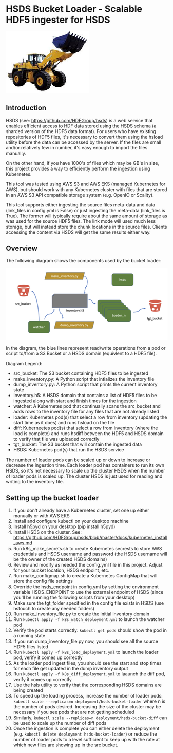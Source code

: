 HSDS Bucket Loader - Scalable HDF5 ingester for HSDS
=====================================================

![Diagram1](https://github.com/HDFGroup/hsds-bucket-loader/blob/master/images/loader.jpg)

Introduction
------------

HSDS (see: https://github.com/HDFGroup/hsds) is a web service that enables efficient access to HDF data stored using the HSDS schema (a sharded version of the HDF5 data format).  For users who have existing repositories of HDF5 files, it's necessary to convert them using the hsload utility before the data can be accessed by the server.  If the files are small and/or relatively few in number, it's easy enough to import the files manually.  

On the other hand, if you have 1000's of files which may be GB's in size, this project provides a way to efficiently perform the ingestion using Kubernetes.

This tool was tested using AWS S3 and AWS EKS (managed Kubernetes for AWS), but should work with any Kubernetes cluster with files that are stored in an AWS S3 API compatible storage system (e.g. OpenIO or Scality).

This tool supports either ingesting the source files meta-data and data (link_files in config.yml is False) or just ingesting the meta-data (link_files is True).  The former will typically require about the same amount of storage as was used for the source HDF5 files.  The link mode will used much less storage, but will instead store the chunk locations in the source files.  Clients accessing the content via HSDS will get the same results either way.

Overview
--------

The following diagram shows the components used by the bucket loader:

![Diagram1](https://github.com/HDFGroup/hsds-bucket-loader/blob/master/images/diagram.png)

In the diagram, the blue lines represent read/write operations from a pod or script to/from a S3 Bucket or a HSDS domain (equivlent to a HDF5 file).

Diagram Legend:

* src_bucket: The S3 bucket containing HDF5 files to be ingested
* make_inventory.py: A Python script that intializes the inventory file 
* dump_inventory.py: A Python script that prints the current inventory state
* Inventory.h5: A HSDS domain that contains a list of HDF5 files to be ingested along with start and finish times for the ingestion
* watcher: A Kubernetes pod that continually scans the src_bucket and adds rows to the inventory file for any files that are not already listed
* loader: Kubernetes pod(s) that select a row from inventory (updating the start time as it does) and runs hsload on the file
* diff: Kuberneetes pod(s) that select a row from inventory (where the load is complete) and runs hsdiff between the HDF5 and HSDS domain to verify that file was uploaded correctly
* tgt_bucket: The S3 bucket that will contain the ingested data
* HSDS: Kubernetes pod(s) that run the HSDS service

The number of loader pods can be scaled up or down to increase or decrease the ingestion time.  Each loader pod has containers to run its own HSDS, so it's not necessary to scale up the cluster HSDS when the number of loader pods is scaled up.  The cluster HSDS is just used for reading and writing to the inventory file.

Setting up the bucket loader
----------------------------

1. If you don't already have a Kubernetes cluster, set one up either manually or with AWS EKS 
2. Install and configure kubectl on your desktop machine
3. Install h5pyd on your desktop (pip install h5pyd)
4. Install HSDS on the cluster.  See: https://github.com/HDFGroup/hsds/blob/master/docs/kubernetes_install_aws.md 
5. Run k8s_make_secrets.sh to create Kubernetes secrests to store AWS credentials and HSDS username and password (the HSDS username will be the owner of the created HSDS domains)
6. Review and modify as needed the config.yml file in this project.  Adjust for your bucket location, HSDS endpoint, etc.
7. Run make_configmap.sh to create a Kubernetes ConfigMap that will store the config file settings
8. Override the hsds_endpoint in config.yml by setting the environment variable HSDS_ENDPOINT to use the external endpoint of HSDS (since you'll be running the following scripts from your desktop)
9. Make sure the tgt_folder specified in the config file exists in HSDS (use hstouch to create any needed folders)
10. Run make_inventory_file.py to create the initial inventory domain
11. Run `kubectl apply -f k8s_watch_deployment.yml` to launch the watcher pod
12. Verify the pod starts correctly: `kubectl get pods` should show the pod in a running state
13. If you run dump_inventory_file.py now, you should see all the source HDF5 files listed
14. Run `kubectl apply -f k8s_load_deployment.yml` to launch the loader pod, verify it comes up correctly
15. As the loader pod ingest files, you should see the start and stop times for each file get updated in the dump inventory output
16. Run `kubectl apply -f k8s_diff_deployment.yml` to laaunch the diff pod, verify it comes up correctly
17. Use the hsls utility to verify that the corresponding HSDS domains are being created
18. To speed up the loading process, increase the number of loader pods: `kubectl scale --replicas=n deployment/hsds-bucket-loader` where n is the number of pods desired.  Increasing the size of the cluster may be necessary if you see pods that are not getting scheduled
19. Similarly, `kubectl scale --replicas=n deployment/hsds-bucket-diff` can be used to scale up the number of diff pods
20. Once the ingestion is complete you can either delete the deployment (e.g. `kubectl delete deployment hsds-bucket-loader`) or reduce the number of loader pods to a level sufficient to keep up with the rate at which new files are showing up in the src bucket.




